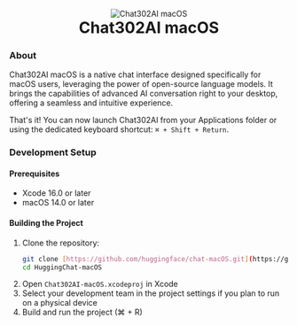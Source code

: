 <p align="center" style="margin-bottom: 0;">
  <img src="assets/AppIcon.png" alt="Chat302AI macOS">
</p>
<h1 align="center" style="margin-top: 0;">Chat302AI macOS</h1>
 

### About
Chat302AI macOS is a native chat interface designed specifically for macOS users, leveraging the power of open-source language models. It brings the capabilities of advanced AI conversation right to your desktop, offering a seamless and intuitive experience.
 
 

That's it! You can now launch Chat302AI from your Applications folder or using the dedicated keyboard shortcut: `⌘ + Shift + Return`.

### Development Setup
#### Prerequisites
- Xcode 16.0 or later
- macOS 14.0 or later

#### Building the Project
1. Clone the repository:
   ```bash
   git clone [https://github.com/huggingface/chat-macOS.git](https://github.com/302ai/chat-macos)
   cd HuggingChat-macOS
   ```
2. Open `Chat302AI-macOS.xcodeproj` in Xcode
3. Select your development team in the project settings if you plan to run on a physical device
4. Build and run the project (⌘ + R)
 
